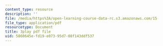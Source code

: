 ```yaml
---
content_type: resource
description: ''
file: /media/https%3A/open-learning-course-data-rc.s3.amazonaws.com/15-071-the-analytics-edge-spring-2017/5860645efd19e07395d708f143ddf537_0fWDzzMSk8I.pdf
file_type: application/pdf
resourcetype: Document
title: 3play pdf file
uid: 5860645e-fd19-e073-95d7-08f143ddf537
---
```

